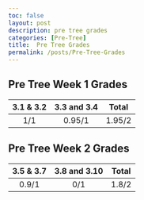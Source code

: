 ```yaml
---
toc: false
layout: post
description: pre tree grades
categories: [Pre-Tree]
title:  Pre Tree Grades
permalink: /posts/Pre-Tree-Grades
---
```


## Pre Tree Week 1 Grades

| 3.1 & 3.2 | 3.3 and 3.4 | Total |
| :---------: | :-----------: | :---------: |
| 1/1 | 0.95/1 | 1.95/2 |

## Pre Tree Week 2 Grades
| 3.5 & 3.7 | 3.8 and 3.10 | Total |
| :---------: | :-----------: | :---------: |
| 0.9/1 | 0/1 | 1.8/2 |
